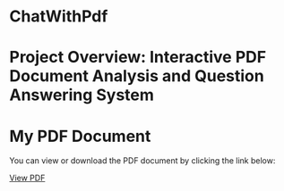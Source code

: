 # ChatWithPdf
# Project Overview: Interactive PDF Document Analysis and Question Answering System
# My PDF Document

You can view or download the PDF document by clicking the link below:

[View PDF](https://github.com/riteshtambe/ChatWithPdf/raw/main/ChatWithPdf_report2.pdf)

